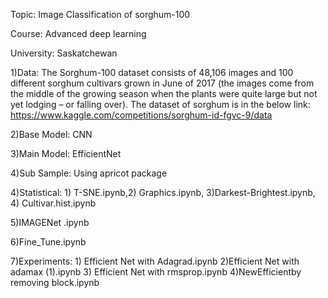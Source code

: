 Topic: Image Classification of sorghum-100

Course: Advanced deep learning


University: Saskatchewan


1)Data: The Sorghum-100 dataset consists of 48,106 images and 100 different sorghum cultivars grown in June of 2017 (the images come from the middle of the growing season when the plants were quite large but not yet lodging – or falling over). The dataset of sorghum is in the below link: 
https://www.kaggle.com/competitions/sorghum-id-fgvc-9/data


2)Base Model: CNN

3)Main Model: EfficientNet 

4)Sub Sample: Using apricot package

4)Statistical: 1) T-SNE.ipynb,2) Graphics.ipynb, 3)Darkest-Brightest.ipynb, 4) Cultivar.hist.ipynb

5)IMAGENet .ipynb

6)Fine_Tune.ipynb

7)Experiments: 1) Efficient Net with Adagrad.ipynb 2)Efficient Net with adamax (1).ipynb 3) Efficient Net with rmsprop.ipynb 4)NewEfficientby removing block.ipynb
